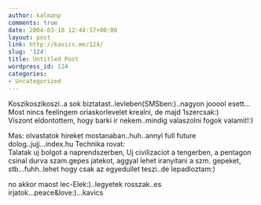 ```yaml
---
author: kalmanp
comments: true
date: 2004-03-18 12:44:57+00:00
layout: post
link: http://kavics.me/124/
slug: '124'
title: Untitled Post
wordpress_id: 124
categories:
- Uncategorized
---
```


Koszikoszikoszi..a sok biztatast..levleben(SMSben:)..nagyon jooool esett...  
Most nincs feelingem oriaskorlevelet krealni, de majd 1szercsak:)  
Viszont eldontottem, hogy barki ir nekem..mindig valaszolni fogok valamit!:)




Mas: olvastatok hireket mostanaban..huh..annyi full future dolog..jujj...index.hu Technika rovat:  
Talatak uj bolgot a naprendszerben, Uj civilizaciot a tengerben, a pentagon csinal durva szam.gepes jatekot, aggyal lehet iranyitani a szm. gepeket, stb...fuhh..lehet hogy csak az egyedullet teszi..de lepadloztam:)




no akkor maost lec-Elek:)..legyetek rosszak..es irjatok...peace&love:)...kavics
